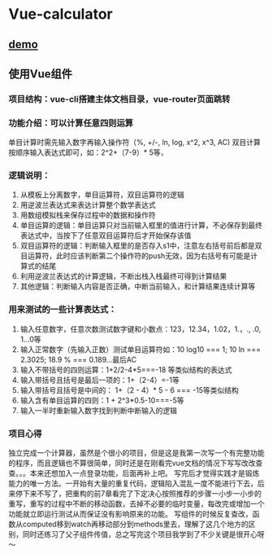 # Vue-calculator
## [demo](https://kerentang.github.io/personal-project/)
## 使用Vue组件
### 项目结构：vue-cli搭建主体文档目录，vue-router页面跳转
### 功能介绍：可以计算任意四则运算
  单目计算时需先输入数字再输入操作符（%, +/-, ln, log, x^2, x^3, AC)
  双目计算按顺序输入表达式即可，如：2^2+（7-9）* 5等，
### 逻辑说明：
  1. 从模板上分离数字，单目运算符，双目运算符的逻辑
  2. 用逆波兰表达式来表达计算整个数学表达式
  3. 用数组模拟栈来保存过程中的数据和操作符
  4. 单目运算的逻辑：单目运算只对当前输入框里的值进行计算，不必保存到最终表达式中，当按下了任意双目运算符后才开始保存该值
  5. 双目运算符的逻辑：判断输入框里的是否存入s1中，注意左右括号前后都是双目运算符，此时应该判断第二个操作符的push无效，因为右括号有可能是计算式的结尾
  6. 利用逆波兰表达式的计算逻辑，不断出栈入栈最终可得到计算结果
  7. 其他逻辑：判断输入内容是否正确，中断当前输入，和计算结果连续计算等
### 用来测试的一些计算表达式：
1. 输入任意数字，任意次数测试数字键和小数点：123，12.34，1.02，1.，., .0, 1...0等
2. 输入正常数字（先输入正数）测试单目运算符如：10 log10 === 1; 10 ln === 2.3025; 18.9 % === 0.189...最后AC
3. 输入不带括号的四则运算：1+2/2-4*5===-18 等类似结构的表达式
4. 输入带括号且括号是最后一项的：1+（2-4）=-1等
5. 输入带括号且括号是中间的： 1+（2 - 4）* 5 - 6 === -15等类似结构
6. 输入含有单目运算的四则：1 + 2^3*0.5-10===-5等
7. 输入一半时重新输入数字找到判断中断输入的逻辑
### 项目心得
  独立完成一个计算器，虽然是个很小的项目，但是这是我第一次写一个有完整功能的程序，而且逻辑也不算很简单，同时还是在刚看完vue文档的情况下写写改改查查。。。本来还想加入一点登录功能，后面再补上吧。
  写完后才觉得实践才是锻炼能力的唯一方法。一开始有大量的重复代码，逻辑陷入混乱一度不能进行下去，后来停下来不写了，把重构的前7章看完了下定决心按照推荐的步骤一小步一小步的重写，重写的过程中不断的移动函数，去掉不必要的临时变量，每改完或增加一个功能就立即运行测试从而保证没有影响原来的功能。
  写组件的时候反复查改，函数从computed移到watch再移动部分到methods里去，理解了这几个地方的区别，同时还练习了父子组件传值，总之写完这个项目我学到了不少关键是很开心呀～
